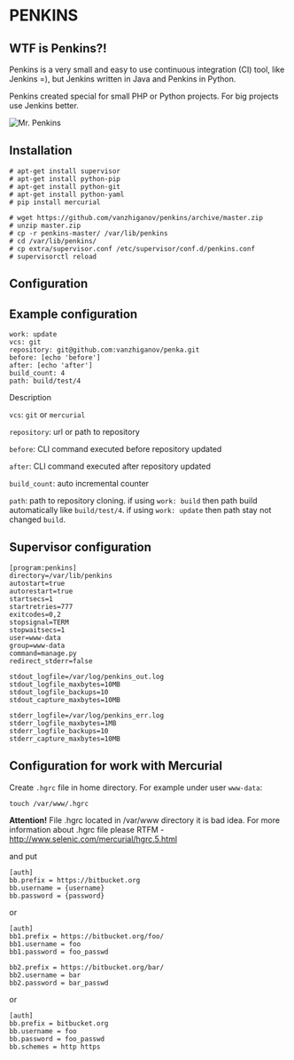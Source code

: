 PENKINS
=======

WTF is Penkins?!
----------------

Penkins is a very small and easy to use continuous integration (CI) tool,
like Jenkins =), but Jenkins written in Java and Penkins in Python.

Penkins created special for small PHP or Python projects. For big projects use Jenkins better.

![Mr. Penkins](https://avatars1.githubusercontent.com/u/7437554?v=2&s=500)


Installation
------------

```
# apt-get install supervisor
# apt-get install python-pip
# apt-get install python-git
# apt-get install python-yaml
# pip install mercurial
```

```
# wget https://github.com/vanzhiganov/penkins/archive/master.zip
# unzip master.zip
# cp -r penkins-master/ /var/lib/penkins
# cd /var/lib/penkins/
# cp extra/supervisor.conf /etc/supervisor/conf.d/penkins.conf
# supervisorctl reload
```


Configuration
-------------

## Example configuration

```
work: update
vcs: git
repository: git@github.com:vanzhiganov/penka.git
before: [echo 'before']
after: [echo 'after']
build_count: 4
path: build/test/4
```

Description

`vcs`: `git` or `mercurial`

`repository`: url or path to repository

`before`: CLI command executed before repository updated

`after`: CLI command executed after repository updated

`build_count`: auto incremental counter

`path`: path to repository cloning. if using `work: build` then path build automatically like `build/test/4`. if using `work: update` then path stay not changed `build`.

## Supervisor configuration

```
[program:penkins]
directory=/var/lib/penkins
autostart=true
autorestart=true
startsecs=1
startretries=777
exitcodes=0,2
stopsignal=TERM
stopwaitsecs=1
user=www-data
group=www-data
command=manage.py
redirect_stderr=false

stdout_logfile=/var/log/penkins_out.log
stdout_logfile_maxbytes=10MB
stdout_logfile_backups=10
stdout_capture_maxbytes=10MB

stderr_logfile=/var/log/penkins_err.log
stderr_logfile_maxbytes=1MB
stderr_logfile_backups=10
stderr_capture_maxbytes=10MB
```


## Configuration for work with Mercurial

Create `.hgrc` file in home directory. For example under user `www-data`:

`touch /var/www/.hgrc`

**Attention!** File .hgrc located in /var/www directory it is bad idea.
For more information about .hgrc file please RTFM - http://www.selenic.com/mercurial/hgrc.5.html

and put

```
[auth]
bb.prefix = https://bitbucket.org
bb.username = {username}
bb.password = {password}
```

or

```
[auth]
bb1.prefix = https://bitbucket.org/foo/
bb1.username = foo
bb1.password = foo_passwd

bb2.prefix = https://bitbucket.org/bar/
bb2.username = bar
bb2.password = bar_passwd
```

or

```
[auth]
bb.prefix = bitbucket.org
bb.username = foo
bb.password = foo_passwd
bb.schemes = http https
```

